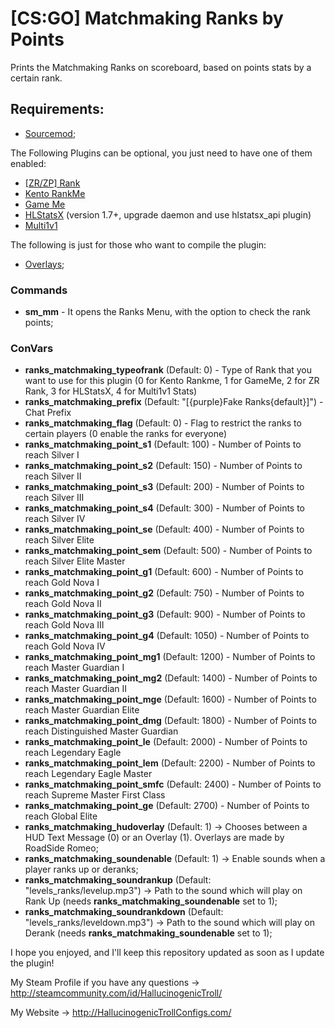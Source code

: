 # [CS:GO] Matchmaking Ranks by Points

Prints the Matchmaking Ranks on scoreboard, based on points stats by a certain rank.

## Requirements: 

- [Sourcemod](https://www.sourcemod.net/);

 The Following Plugins can be optional, you just need to have one of them enabled:

- [[ZR/ZP] Rank](https://github.com/hallucinogenic/-ZR-Zombie-Rank)
- [Kento RankMe](https://forums.alliedmods.net/showthread.php?t=290063)
- [Game Me](https://www.gameme.com/)
- [HLStatsX](https://github.com/NomisCZ/hlstatsx-community-edition) (version 1.7+, upgrade daemon and use hlstatsx_api plugin)
- [Multi1v1](https://github.com/splewis/csgo-multi-1v1/)

The following is just for those who want to compile the plugin:
- [Overlays](https://forums.alliedmods.net/showthread.php?p=2526683); 

### Commands

- **sm_mm** - It opens the Ranks Menu, with the option to check the rank points;

### ConVars

- **ranks_matchmaking_typeofrank** (Default: 0) - Type of Rank that you want to use for this plugin (0 for Kento Rankme, 1 for GameMe, 2 for ZR Rank, 3 for HLStatsX, 4 for Multi1v1 Stats)
- **ranks_matchmaking_prefix** (Default: "[{purple}Fake Ranks{default}]") - Chat Prefix
- **ranks_matchmaking_flag** (Default: 0) - Flag to restrict the ranks to certain players (0 enable the ranks for everyone)
- **ranks_matchmaking_point_s1** (Default: 100) - Number of Points to reach Silver I
- **ranks_matchmaking_point_s2** (Default: 150) - Number of Points to reach Silver II
- **ranks_matchmaking_point_s3** (Default: 200) - Number of Points to reach Silver III
- **ranks_matchmaking_point_s4** (Default: 300) - Number of Points to reach Silver IV
- **ranks_matchmaking_point_se** (Default: 400) - Number of Points to reach Silver Elite
- **ranks_matchmaking_point_sem** (Default: 500) - Number of Points to reach Silver Elite Master
- **ranks_matchmaking_point_g1** (Default: 600) - Number of Points to reach Gold Nova I
- **ranks_matchmaking_point_g2** (Default: 750) - Number of Points to reach Gold Nova II
- **ranks_matchmaking_point_g3** (Default: 900) - Number of Points to reach Gold Nova III
- **ranks_matchmaking_point_g4** (Default: 1050) - Number of Points to reach Gold Nova IV
- **ranks_matchmaking_point_mg1** (Default: 1200) - Number of Points to reach Master Guardian I
- **ranks_matchmaking_point_mg2** (Default: 1400) - Number of Points to reach Master Guardian II
- **ranks_matchmaking_point_mge** (Default: 1600) - Number of Points to reach Master Guardian Elite
- **ranks_matchmaking_point_dmg** (Default: 1800) - Number of Points to reach Distinguished Master Guardian
- **ranks_matchmaking_point_le** (Default: 2000) - Number of Points to reach Legendary Eagle
- **ranks_matchmaking_point_lem** (Default: 2200) - Number of Points to reach Legendary Eagle Master
- **ranks_matchmaking_point_smfc** (Default: 2400) - Number of Points to reach Supreme Master First Class
- **ranks_matchmaking_point_ge** (Default: 2700) - Number of Points to reach Global Elite
- **ranks_matchmaking_hudoverlay** (Default: 1) -> Chooses between a HUD Text Message (0) or an Overlay (1). Overlays are made by RoadSide Romeo;
- **ranks_matchmaking_soundenable** (Default: 1) -> Enable sounds when a player ranks up or deranks;
- **ranks_matchmaking_soundrankup** (Default: "levels_ranks/levelup.mp3") -> Path to the sound which will play on Rank Up (needs **ranks_matchmaking_soundenable** set to 1);
- **ranks_matchmaking_soundrankdown** (Default: "levels_ranks/leveldown.mp3") -> Path to the sound which will play on Derank (needs **ranks_matchmaking_soundenable** set to 1);


I hope you enjoyed, and I'll keep this repository updated as soon as I update the plugin!

My Steam Profile if you have any questions -> http://steamcommunity.com/id/HallucinogenicTroll/

My Website -> http://HallucinogenicTrollConfigs.com/
